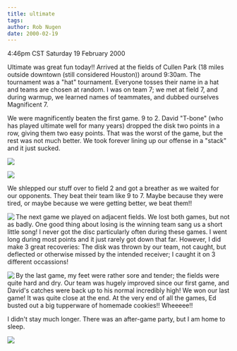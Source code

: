 ```yaml
---
title: ultimate
tags: 
author: Rob Nugen
date: 2000-02-19
---
```


<title>Huckin for Love</title>
<p class=date>4:46pm CST Saturday 19 February 2000</p>

<p>Ultimate was great fun today!!  Arrived at the fields of Cullen
Park (18 miles outside downtown (still considered Houston)) around
9:30am.  The tournament was a "hat" tournament.  Everyone tosses their
name in a hat and teams are chosen at random.  I was on team 7; we met
at field 7, and during warmup, we learned names of teammates, and
dubbed ourselves Magnificent 7.

<p>We were magnificently beaten the first game.  9 to 2.  David
"T-bone" (who has played ultimate well for many years) dropped the
disk two points in a row, giving them two easy points.  That was the
worst of the game, but the rest was not much better.  We took forever
lining up our offense in a "stack" and it just sucked.

<p><a href="/images/disc/HFL19feb2000/hfl-kick.jpg"><img
src="/images/disc/HFL19feb2000/thumbs/hfl-kick.jpg"></a>

<a href="/images/disc/HFL19feb2000/hfl-run.jpg"><img
src="/images/disc/HFL19feb2000/thumbs/hfl-run.jpg"></a>

<p>We shlepped our stuff over to field 2 and got a breather as we
waited for our opponents.  They beat their team like 9 to 7.  Maybe
because they were tired, or maybe because we were getting better, we
beat them!!

<p><a href="/images/disc/HFL19feb2000/hfl-song.jpg"><img
src="/images/disc/HFL19feb2000/thumbs/hfl-song.jpg" align=left></a>
The next game we played on adjacent fields.  We lost both games, but
not as badly.  One good thing about losing is the winning team sang us
a short little song! I never got the disc particularly often during
these games.  I went long during most points and it just rarely got down
that far.  However, I did make 3 great recoveries: The disk was thrown
by our team, not caught, but deflected or otherwise missed by the
intended receiver; I caught it on 3 different occassions!

<p><a href="/images/disc/HFL19feb2000/hfl-catch.jpg"><img
src="/images/disc/HFL19feb2000/thumbs/hfl-catch.jpg" align=left></a>
By the last game, my feet were rather sore and tender; the fields
were quite hard and dry.  Our team was hugely improved since our first
game, and David's catches were back up to his normal incredibly high!
We won our last game!  It was quite close at the end.  At the
very end of all the games, Ed busted out a big tupperware of homemade
cookies!!  Wheeeee!!

<p>I didn't stay much longer.  There was an after-game party, but I am
home to sleep.

<p><img src="/images/rob/wL-ROB.gif">

